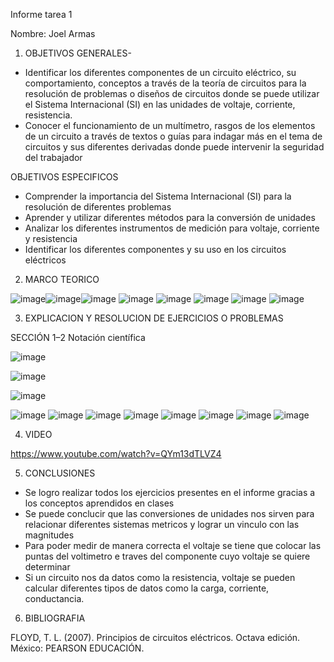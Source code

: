 Informe tarea 1

Nombre: Joel Armas

1.	OBJETIVOS GENERALES- 
-	Identificar los diferentes componentes de un circuito eléctrico, su comportamiento, conceptos a través de la teoría de circuitos para la resolución de problemas o diseños de circuitos donde se puede utilizar el Sistema Internacional (SI) en las unidades de voltaje, corriente, resistencia.
-	Conocer el funcionamiento de un multímetro, rasgos de los elementos de un circuito a través de textos o guías para indagar más en el tema de circuitos y sus diferentes derivadas donde puede intervenir la seguridad del trabajador

OBJETIVOS ESPECIFICOS 

-	Comprender la importancia del Sistema Internacional (SI) para la resolución de diferentes problemas
-	Aprender y utilizar diferentes métodos para la conversión de unidades
-	Analizar los diferentes instrumentos de medición para voltaje, corriente y resistencia
-	Identificar los diferentes componentes y su uso en los circuitos eléctricos
2.	MARCO TEORICO


![image](https://user-images.githubusercontent.com/105738390/169336354-85ba3ec0-fa2b-4a29-9125-776ec7f3254d.png)![image](https://user-images.githubusercontent.com/105738390/169336687-af54f44f-3426-4030-976a-73f092f9635d.png)![image](https://user-images.githubusercontent.com/105738390/169337616-29050727-99d9-43ac-a300-4ba86d8124a5.png)
![image](https://user-images.githubusercontent.com/105738390/169337649-92380656-e996-4ea9-bea4-3808a351ad28.png)
![image](https://user-images.githubusercontent.com/105738390/169337711-f57b1989-7f44-4581-b4ee-93444c6a4e71.png)
![image](https://user-images.githubusercontent.com/105738390/169337754-12b9e247-b3cb-4726-adeb-2ca64673e3ae.png)
![image](https://user-images.githubusercontent.com/105738390/169337851-53677aac-ce89-42e6-8648-c5b199ae8219.png)
![image](https://user-images.githubusercontent.com/105738390/169337894-c75729a5-c418-470c-910d-11decdc2832c.png)

3.	EXPLICACION Y RESOLUCION DE EJERCICIOS O PROBLEMAS
	
SECCIÓN 1–2 Notación científica

![image](https://user-images.githubusercontent.com/105738390/169339968-d6b80310-7edf-4099-91b2-b1820e9afaf5.png)

![image](https://user-images.githubusercontent.com/105738390/169341759-89d62efc-bb79-4ef8-8425-20114395e2a3.png)

![image](https://user-images.githubusercontent.com/105738390/169341839-a51c17ac-d9d3-47e8-826e-e3505d9393cc.png)

![image](https://user-images.githubusercontent.com/105738390/169341936-2403dbc9-f1cb-4f84-b004-aa83a043016e.png)
![image](https://user-images.githubusercontent.com/105738390/169342019-08702427-b603-445a-9bb8-acb75a1680e1.png)
![image](https://user-images.githubusercontent.com/105738390/169342123-f998407f-9bb5-4d70-a2a3-0466ed540815.png)
![image](https://user-images.githubusercontent.com/105738390/169342257-5aa2d48f-49d0-468b-8546-ca159e6e51e8.png)
![image](https://user-images.githubusercontent.com/105738390/169342341-3742cdab-466d-4cbf-b003-0b9af6b28f71.png)
![image](https://user-images.githubusercontent.com/105738390/169344024-d322f6e7-5df3-4e38-b8f6-4d2722f403f1.png)
![image](https://user-images.githubusercontent.com/105738390/169344114-7106a115-7f79-48b6-91c6-6661edafae1b.png)
![image](https://user-images.githubusercontent.com/105738390/169344186-6a4e145a-ccef-40d6-8cb8-d41f9dfc5bb7.png)

4. VIDEO

https://www.youtube.com/watch?v=QYm13dTLVZ4

5. CONCLUSIONES

- Se logro realizar todos los ejercicios presentes en el informe gracias a los conceptos aprendidos en clases
-  Se puede conclucir que las conversiones de unidades nos sirven para relacionar diferentes sistemas metricos y lograr un vinculo con las magnitudes
-  Para poder medir de  manera correcta el voltaje se tiene que colocar las puntas del voltimetro e traves del componente cuyo voltaje se quiere determinar
-  Si un circuito nos da datos como la resistencia, voltaje se pueden calcular diferentes tipos de datos como la carga, corriente, conductancia.

6. BIBLIOGRAFIA

FLOYD, T. L. (2007). Principios de circuitos eléctricos. Octava edición. México: PEARSON EDUCACIÓN.

